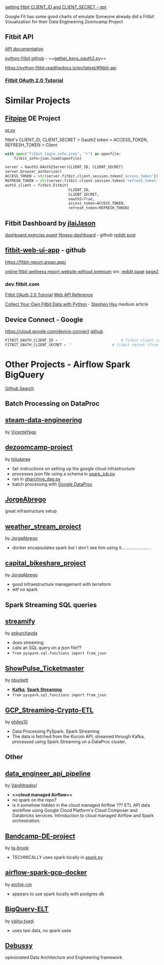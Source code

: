 
 [getting fitbit CLIENT_ID and CLIENT_SECRET - gpt](https://chatgpt.com/c/67945566-6294-8008-963e-90d98c8ffd08)

Google Fit has some good charts of emulate
Someone already did a Fitibit Visualization for their Data Engineering Zoomcamp Project

## Fitbit API

[API documentation](https://python-fitbit.readthedocs.io/en/latest/#fitbit-api)

[python-fitbit github](https://github.com/orcasgit/python-fitbit/tree/master) -  ==[gather_keys_oauth2.py](https://github.com/orcasgit/python-fitbit/blob/master/gather_keys_oauth2.py)==

https://python-fitbit.readthedocs.io/en/latest/#fitbit-api

### [Fitbit OAuth 2.0 Tutorial](https://dev.fitbit.com/build/reference/web-api/troubleshooting-guide/oauth2-tutorial/)

# Similar Projects
## [Fitpipe](https://github.com/rickyriled/data_engineering_project_1/tree/main) DE Project
[pt.py](https://github.com/rickyriled/data_engineering_project_1/blob/main/pt.py)


fitbit's CLIENT_ID, CLIENT_SECRET  >  Oauth2 token  >  ACCESS_TOKEN, REFRESH_TOKEN  >  Client

```python
with open("fitbit_login_info.json", "r") as openfile:
    fitbit_info=json.load(openfile)

server = Oauth2.OAuth2Server(CLIENT_ID, CLIENT_SECRET)
server.browser_authorize()
ACCESS_TOKEN = str(server.fitbit.client.session.token['access_token'])
REFRESH_TOKEN = str(server.fitbit.client.session.token['refresh_token'])
auth2_client = fitbit.Fitbit(
							 CLIENT_ID,
							 CLIENT_SECRET,
							 oauth2=True, 
							 access_token=ACCESS_TOKEN, 
							 refresh_token=REFRESH_TOKEN)
```

## Fitbit Dashboard by [jlai](https://github.com/jlai)[Jason](https://github.com/jlai)
[dashboard.exercise.quest](https://dashboard.exercise.quest/)
[fitness-dashboard](https://github.com/jlai/fitness-dashboard) - github
[reddit post](https://www.reddit.com/r/fitbit/comments/1eaccv3/fitness_dashboard_an_unofficial_web_dashboard_for/)

## **[fitbit-web-ui-app](https://github.com/arpanghosh8453/fitbit-web-ui-app)** - github
https://fitbit-report.arpan.app/

[online fitbit wellness report website without premium](https://fitbit-report.arpan.app/)
src: [reddit page](https://www.reddit.com/r/fitbit/comments/15igabx/update_i_made_a_website_for_all_fitbit_owners/)  [page2](https://www.reddit.com/r/fitbit/comments/18kq520/i_made_a_website_for_all_fitbit_owners_where_you/)

### dev.fitbit.com
[Fitbit OAuth 2.0 Tutorial](https://dev.fitbit.com/build/reference/web-api/troubleshooting-guide/oauth2-tutorial/?clientEncodedId=23R3K5&redirectUri=https://localhost:8000/&applicationType=PERSONAL)
[Web API Reference](https://dev.fitbit.com/build/reference/web-api/)

[Collect Your Own Fitbit Data with Python](https://medium.com/towards-data-science/collect-your-own-fitbit-data-with-python-ff145fa10873) - [Stephen Hsu](https://medium.com/@shsu14?source=post_page---byline--ff145fa10873---------------------------------------) medium article

## Device Connect - Google
https://cloud.google.com/device-connect
[github](https://github.com/GoogleCloudPlatform/deviceconnect)

```python
FITBIT_OAUTH_CLIENT_ID = ''                          # fitbit client id (from dev.fitbit.com)
FITBIT_OAUTH_CLIENT_SECRET = ''                  # fitbit secret (from dev.fitbit.com)
```


# Other Projects - Airflow Spark BigQuery
[Github Search](https://github.com/search?q=Airflow+Spark+Dataproc&type=repositories&s=stars&o=desc)


## Batch Processing on DataProc

## [steam-data-engineering](https://github.com/VicenteYago/steam-data-engineering)
by [VicenteYago](https://github.com/VicenteYago)

## [dezoomcamp-project](https://github.com/toludaree/dezoomcamp-project)
by [toludaree](https://github.com/toludaree)
- fair instructions on setting up the google cloud infrastructure
- processes json file using a schema in [spark_job.py](https://github.com/toludaree/dezoomcamp-project/blob/main/dataproc/spark_job.py)
- ran in [gharchive_dag.py](https://github.com/toludaree/dezoomcamp-project/blob/e8a6d7f095640ba6039551eb77793e2218b94d77/airflow/dags/gharchive_dag.py#L90)
- batch processing with [Google DataProc](https://cloud.google.com/dataproc)

## [JorgeAbrego](https://github.com/JorgeAbrego)
great infrastructure setup

## [weather_stream_project](https://github.com/JorgeAbrego/weather_stream_project)
by [JorgeAbrego](https://github.com/JorgeAbrego)
- docker encapsulates spark but I don't see him using it........................
## [capital_bikeshare_project](https://github.com/JorgeAbrego/capital_bikeshare_project)
by [JorgeAbrego](https://github.com/JorgeAbrego)
- good infraestructure management with terraform
- wtf no spark


## Spark Streaming SQL queries

## [streamify](https://github.com/ankurchavda/streamify)
by [ankurchavda](https://github.com/ankurchavda)
- does streaming
- calls an SQL query on a json file??
- `from pyspark.sql.functions import from_json`

## [ShowPulse_Ticketmaster](https://github.com/nburkett/ShowPulse_Ticketmaster)
by [nburkett](https://github.com/nburkett)
- [**Kafka**](https://kafka.apache.org/), [**Spark Streaming**](https://spark.apache.org/docs/latest/streaming-programming-guide.html)
- `from pyspark.sql.functions import from_json`

## [GCP_Streaming-Crypto-ETL](https://github.com/ghiles10/GCP_Streaming-Crypto-ETL)
by [ghiles10](https://github.com/ghiles10)
- Data Processing	PySpark, Spark Streaming
- The data is fetched from the Kucoin API, streamed through Kafka, processed using Spark Streaming on a DataProc cluster,
## Other

## [data_engineer_api_pipeline](https://github.com/VanAltrades/data_engineer_api_pipeline)
by [VanAltrades](https://github.com/VanAltrades)/
- **==cloud managed Airflow==**
- no spark on the repo?
- is it somehow hidden in the cloud managed Airflow ???
ETL API data workflow using Google Cloud Platform's Cloud Composer and Databricks services. Introduction to cloud managed Airflow and Spark orchestration.

## [Bandcamp-DE-project](https://github.com/ta-brook/Bandcamp-DE-project)
by [ta-brook](https://github.com/ta-brook)
- TECHNICALLY uses spark locally in [spark.py](https://github.com/ta-brook/Bandcamp-DE-project/blob/main/airflow/dags/script/spark.py)

## [airflow-spark-gcp-docker](https://github.com/archie-cm/airflow-spark-gcp-docker)
by [archie-cm](https://github.com/archie-cm)
- appears to use spark locally with postgres db
## [BigQuery-ELT](https://github.com/vishu-tyagi/BigQuery-ELT)
by [vishu-tyagi](https://github.com/vishu-tyagi)
- uses taxi data, no spark uses


## [Debussy](https://github.com/debussy-labs/debussy_concert/tree/master)
opinionated Data Architecture and Engineering framework